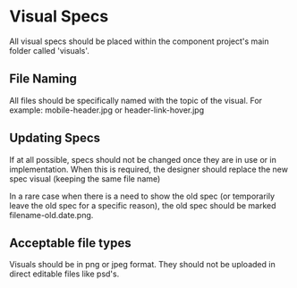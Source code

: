 # Visual Specs

All visual specs should be placed within the component project's main folder called 'visuals'.

## File Naming
All files should be specifically named with the topic of the visual.
For example: mobile-header.jpg or header-link-hover.jpg

## Updating Specs
If at all possible, specs should not be changed once they are in use or in implementation.
When this is required, the designer should replace the new spec visual (keeping the same file name)

In a rare case when there is a need to show the old spec (or temporarily leave the old spec for a specific reason), the old spec should be marked filename-old.date.png.

## Acceptable file types
Visuals should be in png or jpeg format.
They should not be uploaded in direct editable files like psd's.